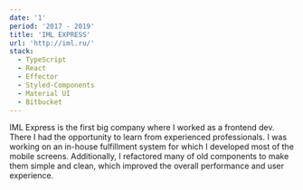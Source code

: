 ```yaml
---
date: '1'
period: '2017 - 2019'
title: 'IML EXPRESS'
url: 'http://iml.ru/'
stack:
  - TypeScript
  - React
  - Effector
  - Styled-Components
  - Material UI
  - Bitbucket
---
```


IML Express is the first big company where I worked as a frontend dev. There I had the opportunity to learn from experienced professionals. I was working on an in-house fulfillment system for which I developed most of the mobile screens. Additionally, I refactored many of old components to make them simple and clean, which improved the overall performance and user experience.

